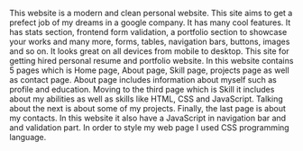 This website is a modern and clean personal website. This site aims to get a prefect job of my dreams in a google company. It has many cool features. It has stats section, frontend form validation, a portfolio section to showcase your works and many more, forms, tables, navigation bars, buttons, images and so on. It looks great on all devices from mobile to desktop. This site for getting hired personal resume and portfolio website. In this website contains 5 pages which is Home page, About page, Skill page, projects page as well as contact page. About page includes information about myself such as profile and education. Moving to the third page which is Skill it includes about my abilities as well as skills like HTML, CSS and JavaScript. Talking about the next is about some of my projects. Finally, the last page is about my contacts. In this website it also have a JavaScript in navigation bar and and validation part. In order to style my web page I used CSS programming language. 